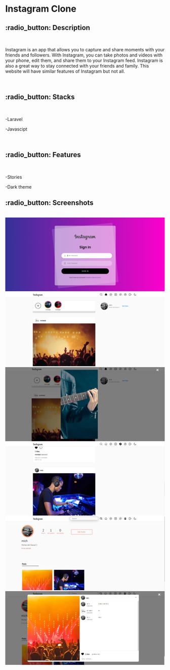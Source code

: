 # Instagram Clone
<h2> :radio_button: Description </h2>
<br>
<p> Instagram is an app that allows you to capture and share moments with your friends and followers. With Instagram, you can take photos and videos with your phone, edit them, and share them to your Instagram feed. Instagram is also a great way to stay connected with your friends and family. This website will have similar features of Instagram but not all. </p>
<br>

<h2> :radio_button: Stacks </h2>
<br>
<p>-Laravel</p>
<p>-Javascipt</p>
<br>

<h2> :radio_button: Features </h2>
<br>
<p>-Stories</p>
<p>-Dark theme</p>
<h2> :radio_button: Screenshots </h2>
<br>

<img src="Frontend\ss\ss1.png">
<img src="Frontend\ss\ss2.png">
<img  src="Frontend\ss\ss3.png">
<img  src="Frontend\ss\ss4.png">
<img  src="Frontend\ss\ss5.png">
<img  src="Frontend\ss\ss6.png">

